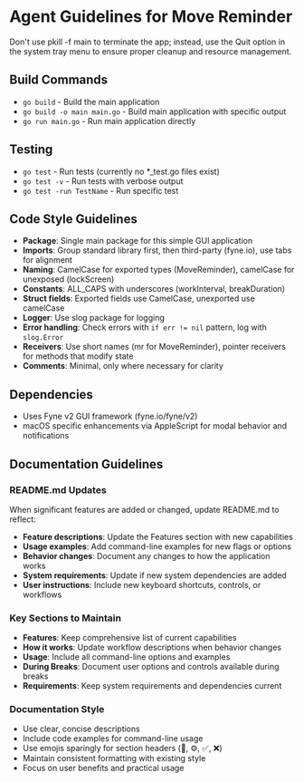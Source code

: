 # Agent Guidelines for Move Reminder

Don't use pkill -f main to terminate the app; instead, use the Quit option in the system tray menu to ensure proper cleanup and resource management.

## Build Commands

- `go build` - Build the main application  
- `go build -o main main.go` - Build main application with specific output
- `go run main.go` - Run main application directly

## Testing

- `go test` - Run tests (currently no *_test.go files exist)
- `go test -v` - Run tests with verbose output
- `go test -run TestName` - Run specific test

## Code Style Guidelines

- **Package**: Single main package for this simple GUI application
- **Imports**: Group standard library first, then third-party (fyne.io), use tabs for alignment
- **Naming**: CamelCase for exported types (MoveReminder), camelCase for unexposed (lockScreen)
- **Constants**: ALL_CAPS with underscores (workInterval, breakDuration)
- **Struct fields**: Exported fields use CamelCase, unexported use camelCase
- **Logger**: Use slog package for logging
- **Error handling**: Check errors with `if err != nil` pattern, log with `slog.Error`
- **Receivers**: Use short names (mr for MoveReminder), pointer receivers for methods that modify state
- **Comments**: Minimal, only where necessary for clarity

## Dependencies

- Uses Fyne v2 GUI framework (fyne.io/fyne/v2)
- macOS specific enhancements via AppleScript for modal behavior and notifications

## Documentation Guidelines

### README.md Updates

When significant features are added or changed, update README.md to reflect:

- **Feature descriptions**: Update the Features section with new capabilities
- **Usage examples**: Add command-line examples for new flags or options  
- **Behavior changes**: Document any changes to how the application works
- **System requirements**: Update if new system dependencies are added
- **User instructions**: Include new keyboard shortcuts, controls, or workflows

### Key Sections to Maintain

- **Features**: Keep comprehensive list of current capabilities
- **How it works**: Update workflow descriptions when behavior changes
- **Usage**: Include all command-line options and examples
- **During Breaks**: Document user options and controls available during breaks
- **Requirements**: Keep system requirements and dependencies current

### Documentation Style

- Use clear, concise descriptions
- Include code examples for command-line usage
- Use emojis sparingly for section headers (🎯, ⚙️, ✅, ❌)
- Maintain consistent formatting with existing style
- Focus on user benefits and practical usage
